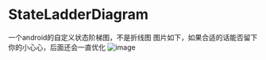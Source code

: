 # StateLadderDiagram
一个android的自定义状态阶梯图，不是折线图
图片如下，如果合适的话能否留下你的小心心，后面还会一直优化
![image](https://github.com/oyd5201/StateLadderDiagram/app/raw/test.png)

